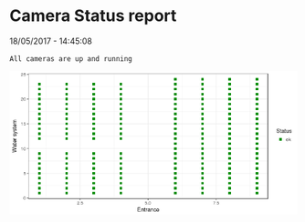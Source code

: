 Camera Status report
================
18/05/2017 - 14:45:08

    All cameras are up and running

![](camreport_files/figure-markdown_github/unnamed-chunk-2-1.png)

